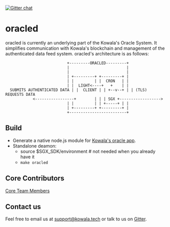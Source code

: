 [![Gitter chat](https://badges.gitter.im/kowala/kcoin.png)](https://gitter.im/kowala-tech/lobby)

# oracled

oracled is currently an underlying part of the Kowala's Oracle System. It simplifies communication with Kowala's blockchain and management of the authenticated data feed system. oracled's architecture is as follows:

```
                           +---------ORACLED---------+
                           |                         |
                           |                         |
                           | +---------+ +---------+ |
                           | |         | |  CRON   | |
                           | |  LIGHT<----+   +    | |  
  SUBMITS AUTHENTICATED DATA | |  CLIENT | | +--v--+ | | (TLS) REQUESTS DATA  
            <-----------------+        | | | SGX +------------------>
                           | |         | | +-----+ | |
                           | +---------+ +---------+ |
                           +-------------------------+
```

## Build

* Generate a native node.js module for [Kowala's oracle app](https://github.com/kowala-tech/oracle).
* Standalone deamon:
  * source $SGX_SDK/environment # not needed when you already have it
  * `make oracled`

## Core Contributors

[Core Team Members](https://github.com/orgs/kowala-tech/people)

## Contact us

Feel free to email us at support@kowala.tech or talk to us on [Gitter](https://gitter.im/kowala-tech/lobby).
